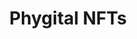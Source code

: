 ---
posted: true
guid: "C2E9B295-2B91-4930-B2E6-9BBF90DD7D42"
title: "Phygital NFTs"
description: "Join the Community Service team as they explore the world of phygital NFTs. Learn about how NFTs that redeem for physical things work and discover the exciting new Rawlings NFT project launching tomorrow. #NFTs #Phygital"
pubDate: "Tue, 13 Sep 2022 18:00:00 -0500"
itunes-explicit: "no"
itunes-episode: 41
itunes-episodeType: full

# More info
youtube-full: "https://youtu.be/tdXvqg_l8WU"
discussion: "https://twitter.com/fulldecent/status/1569831271093739520"

# Timeline
timeline:
  - seconds: 45
    title: Introducing the team
  - seconds: 80
    title: Disclosures
  - seconds: 106
    title: The project link
  - seconds: 143
    title: Companion NFTs vs. custody NFTs
  - seconds: 214
    title: Plushies and other digital twins
  - seconds: 332
    title: Why do I need to destroy the token!?
  - seconds: 793
    title: Effect on token rarity
  - seconds: 894
    title: Rito raps explainer for MFTs
  - seconds: 1204
    title: Who is entitled, NFT holder or physical holder?
  - seconds: 1922
    title: NFC tech
  - seconds: 1952
    title: A wallet IS NOT a person
  - seconds: 2199
    title: Blind shipping (privacy)
  - seconds: 2292
    title: Rawlings doesn't need help selling gloves
  - seconds: 2621
    title: How pricing was chosen


# File information
enclosure-url: "https://media.phor.net/csh/2022-09-13-episode-41.m4a"
enclosure-length: 55938208
enclosure-type: "audio/x-m4a"
itunes-duration: 2721

# CSH information
badges: []
---